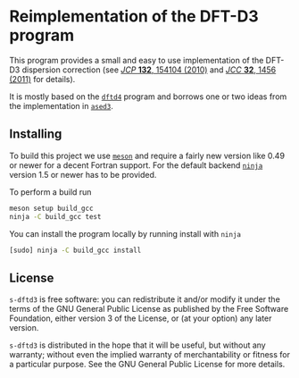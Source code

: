 # Reimplementation of the DFT-D3 program

This program provides a small and easy to use implementation of the DFT-D3
dispersion correction
(see [*JCP* **132**, 154104 (2010)](https://dx.doi.org/10.1063/1.3382344)
and [*JCC* **32**, 1456 (2011)](https://dx.doi.org/10.1002/jcc.21759) for details).

It is mostly based on the [`dftd4`](https://github.com/dftd4/dftd4) program and
borrows one or two ideas from the implementation in [`ased3`](https://github.com/ehermes/ased3).

## Installing

To build this project we use [`meson`](https://mesonbuild.com/) and require
a fairly new version like 0.49 or newer for a decent Fortran support.
For the default backend [`ninja`](https://ninja-build.org/) version 1.5 or newer
has to be provided.

To perform a build run

```bash
meson setup build_gcc
ninja -C build_gcc test
```

You can install the program locally by running install with `ninja`

```bash
[sudo] ninja -C build_gcc install
```

## License

`s-dftd3` is free software: you can redistribute it and/or modify it under
the terms of the GNU General Public License as published by
the Free Software Foundation, either version 3 of the License, or
(at your option) any later version.

`s-dftd3` is distributed in the hope that it will be useful,
but without any warranty; without even the implied warranty of
merchantability or fitness for a particular purpose.  See the
GNU General Public License for more details.
